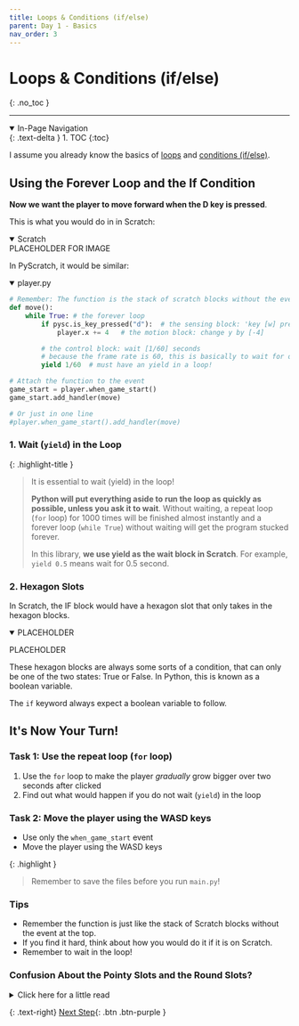 ```yaml
---
title: Loops & Conditions (if/else)
parent: Day 1 - Basics
nav_order: 3
---
```


# Loops & Conditions (if/else)
{: .no_toc }

---
<details open markdown="block">
  <summary>
    In-Page Navigation
  </summary>
  {: .text-delta }
1. TOC
{:toc}
</details>

I assume you already know the basics of [loops](https://www.w3schools.com/python/ref_keyword_for.asp) and [conditions (if/else)](https://www.w3schools.com/python/python_conditions.asp). 

## Using the Forever Loop and the If Condition

**Now we want the player to move forward when the D key is pressed**.  

This is what you would do in in Scratch:

<details open markdown="block">
  <summary>
    Scratch
  </summary>
PLACEHOLDER FOR IMAGE
</details>

In PyScratch, it would be similar:

<details open markdown="block">
  <summary>
    player.py 
  </summary>

```python 
# Remember: The function is the stack of scratch blocks without the event block at the top
def move(): 
    while True: # the forever loop 
        if pysc.is_key_pressed("d"):  # the sensing block: 'key [w] pressed'
            player.x += 4   # the motion block: change y by [-4]

        # the control block: wait [1/60] seconds 
        # because the frame rate is 60, this is basically to wait for one frame
        yield 1/60  # must have an yield in a loop! 

# Attach the function to the event
game_start = player.when_game_start() 
game_start.add_handler(move) 

# Or just in one line
#player.when_game_start().add_handler(move) 
```
</details>

### 1. Wait (`yield`) in the Loop

{: .highlight-title }
> It is essential to wait (yield) in the loop!
> 
> **Python will put everything aside to run the loop as quickly as possible, unless you ask it to wait**. Without waiting, a repeat loop (`for` loop) for 1000 times will be finished almost instantly and a forever loop (`while True`) without waiting will get the program stucked forever.
> 
> In this library, **we use yield as the wait block in Scratch**. For example, `yield 0.5` means wait for 0.5 second. 

### 2. Hexagon Slots
In Scratch, the IF block would have a hexagon slot that only takes in the hexagon blocks. 

<details open markdown="block">
  <summary>
    PLACEHOLDER
  </summary>

  PLACEHOLDER
</details>

These hexagon blocks are always some sorts of a condition, that can only be one of the two states: True or False. In Python, this is known as a boolean variable. 

The `if` keyword always expect a boolean variable to follow. 

## It's Now Your Turn!
### Task 1: Use the repeat loop (`for` loop)
1. Use the `for` loop to make the player *gradually* grow bigger over two seconds after clicked
2. Find out what would happen if you do not wait (`yield`) in the loop 

### Task 2: Move the player using the WASD keys
- Use only the `when_game_start` event
- Move the player using the WASD keys

{: .highlight }
> Remember to save the files before you run `main.py`!

### Tips
- Remember the function is just like the stack of Scratch blocks without the event at the top.
- If you find it hard, think about how you would do it if it is on Scratch. 
- Remember to wait in the loop! 


### Confusion About the Pointy Slots and the Round Slots?
<details markdown="block">
  <summary>
    Click here for a little read
  </summary>

TODO

One thing to be remember is that, conditions like (`b > a`) are just boolean variables (true/false). 

I am sure you have seen something like this before: 
```python 
if b > a:
    print('b is greater than a')
```
The above is a shorthand for the following: 
```python 
is_b_above_a = (b > a)
if is_b_above_a:
    print('b is greater than a')
```

Just like you can print a number or string, you can also print a boolean. It's just a variable after all.    
```python
print("is_b_above_a: " + str(is_b_above_a))
```

Similarly, you can do:  
```python 
the_condition_variable = (b > a) and (a > 0) or (b > 0)
# same as: if (b > a) and (a > 0) or (b > 0):
if the_condition_variable:
    print("it's true!")
else:
    print("it's false!")

print("the_condition_variable: " + str(the_condition_variable))
```

Or even:
```python 
the_condition_variable = True
# same as: if True:
if the_condition_variable:
    print("it's true!")
else:
    print("it's false!")

print("the_condition_variable: " + str(the_condition_variable))
```

</details>


{: .text-right}
[Next Step](./4-variables){: .btn .btn-purple }


